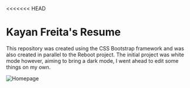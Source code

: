 <<<<<<< HEAD
# Kayan Freita's Resume
This repository was created using the CSS Bootstrap framework and was also created in parallel to the Reboot project.
The initial project was white mode however, aiming to bring a dark mode, I went ahead to edit some things on my own.

![Homepage](https://ibb.co/tqHkV21)